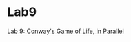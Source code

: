 Lab9
====

[Lab 9: Conway's Game of Life, in Parallel](https://www.cs.swarthmore.edu/~mgagne1/teaching/2016_17/cs31/labs/lab09.html)
